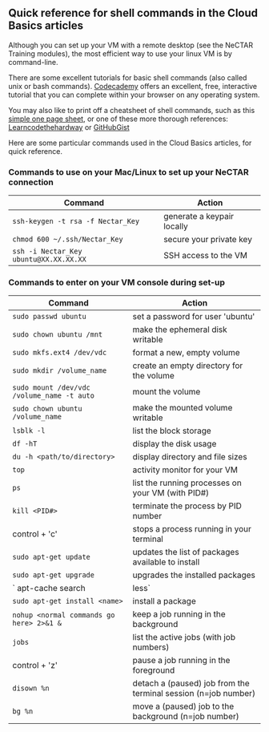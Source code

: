 ## Quick reference for shell commands in the Cloud Basics articles

Although you can set up your VM with a remote desktop (see the NeCTAR Training modules),
the most efficient way to use your linux VM is by command-line.

There are some excellent tutorials for basic shell commands (also called unix or bash commands).
[Codecademy][codecademy] offers an excellent, free, interactive tutorial that you can complete within your browser on any operating system.

You may also like to print off a cheatsheet of shell commands, such as this [simple one page sheet][simple],
or one of these more thorough references: [Learncodethehardway][long] or [GitHubGist][git]

Here are some particular commands used in the Cloud Basics articles, for quick reference.

### Commands to use on your Mac/Linux to set up your NeCTAR connection

| Command  | Action |
| ------------- | ------------- |
| `ssh-keygen -t rsa -f Nectar_Key` | generate a keypair locally |
| `chmod 600 ~/.ssh/Nectar_Key` | secure your private key |
| `ssh -i Nectar_Key ubuntu@XX.XX.XX.XX` | SSH access to the VM |



### Commands to enter on your VM console during set-up

| Command  | Action |
| ------------- | ------------- |
| `sudo passwd ubuntu` | set a password for user 'ubuntu' |
| `sudo chown ubuntu /mnt` | make the ephemeral disk writable |
| `sudo mkfs.ext4 /dev/vdc` | format a new, empty volume |
| `sudo mkdir /volume_name` | create an empty directory for the volume |
| `sudo mount /dev/vdc /volume_name -t auto` | mount the volume |
| `sudo chown ubuntu /volume_name` | make the mounted volume writable |
| `lsblk -l` | list the block storage |
| `df -hT` | display the disk usage |
| `du -h <path/to/directory>` | display directory and file sizes |
| `top` | activity monitor for your VM |
| `ps` | list the running processes on your VM (with PID#) |
| `kill <PID#>` | terminate the process by PID number  |
| control + 'c' | stops a process running in your terminal |
| `sudo apt-get update` | updates the list of packages available to install |
| `sudo apt-get upgrade` | upgrades the installed packages |  
| ` apt-cache search <name> | less` | search for a package to install |
| `sudo apt-get install <name>` | install a package |
| `nohup <normal commands go here> 2>&1 &` | keep a job running in the background |
| `jobs` | list the active jobs (with job numbers) |
| control + 'z' | pause a job running in the foreground |
| `disown %n` | detach a (paused) job from the terminal session (n=job number) |
| `bg %n ` | move a (paused) job to the background (n=job number) |


[codecademy]: https://www.codecademy.com/learn/learn-the-command-line
[long]: http://cli.learncodethehardway.org/bash_cheat_sheet.pdf
[git]: https://gist.github.com/LeCoupa/122b12050f5fb267e75f
[simple]: https://ubuntudanmark.dk/filer/fwunixref.pdf

